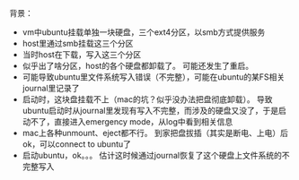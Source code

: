 
背景：
* vm中ubuntu挂载单独一块硬盘，三个ext4分区，以smb方式提供服务
* host里通过smb挂载这三个分区
* 当时host在下载，写入这三个分区
* 似乎出了啥分区，host的各个硬盘都卸载了。 可能还发生了重启。 
* 可能导致ubuntu里文件系统写入错误（不完整），可能在ubuntu的某FS相关journal里记录了
* 启动时，这块盘挂载不上（mac的坑？似乎没办法把盘彻底卸载）。 导致ubuntu启动时从journal里发现有写入不完整，而涉及的硬盘又没了，于是启动不了，直接进入emergency mode，从log中看到相关信息
* mac上各种unmount、eject都不行。 到家把盘拔插（其实是断电、上电）后ok，可以connect to ubuntu了
* 启动ubuntu，ok。。。 估计这时候通过journal恢复了这个硬盘上文件系统的不完整写入



